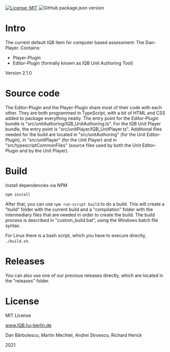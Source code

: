 [![License: MIT](https://img.shields.io/badge/License-MIT-yellow.svg?style=flat-square)](https://opensource.org/licenses/MIT)
![GitHub package.json version](https://img.shields.io/github/package-json/v/iqb-berlin/verona-player-dan?style=flat-square)

# Intro

The current default IQB Item for computer based assessment: The Dan-Player. 
Contains: 
* Player-Plugin
* Editor-Plugin (formally known as IQB Unit Authoring Tool)

Version 2.1.0

# Source code

The Editor-Plugin and the Player-Plugin share most of their code with each other. They are both programmed in TypeScript, with a bit of HTML and CSS added to package everything neatly. The entry point for the Editor-Plugin bundle is "src/unitAuthoring/IQB_UnitAuthoring.ts". For the IQB Unit Player bundle, the entry point is "src/unitPlayer/IQB_UnitPlayer.ts". Additional files needed for the build are located in "src/unitAuthoring" (for the Unit Editor-Plugin), in "src/unitPlayer" (for the Unit Player) and in "src/typescriptCommonFiles" (source files used by both the Unit Editor-Plugin and by the Unit Player).

# Build

Install dependencies via NPM
```
npm install
```

After that, you can use `npm run-script build` to do a build. This will create a "build" folder with the current build and a "compilation" folder with the intermediary files that are needed in order to create the build.
The build process is described in "custom_build.bat", using the Windows batch file syntax.

For Linux there is a bash script, which you have to execure directly, `./build.sh`.

# Releases

You can also use one of our previous releases directly, which are located in the "releases" folder.

# License

MIT License

www.IQB.hu-berlin.de

Dan Bărbulescu, Martin Mechtel, Andrei Stroescu, Richard Henck

2021
